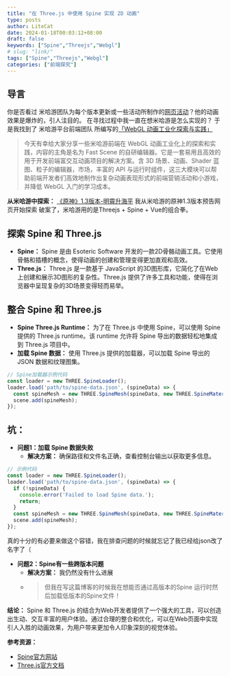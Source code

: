 ```yaml
---
title: "在 Three.js 中使用 Spine 实现 2D 动画"
type: posts
author: LiteCat
date: 2024-01-18T00:03:12+08:00
draft: false
keywords: ["Spine","Threejs","Webgl"]
# slug: "link/"
tags: ["Spine","Threejs","Webgl"]
categories: ["前端探究"]
---
```


## 导言
你是否看过 米哈游团队为每个版本更新或一些活动所制作的[网页活动](https://webstatic.mihoyo.com/ys/event/e20210128warmup/)？他的动画效果是爆炸的，引人注目的。
在寻找过程中我一直在想米哈游是怎么实现的？
于是我找到了 米哈游平台前端团队 所编写的[「WebGL 动画工业化探索与实践」](https://www.infoq.cn/article/MSZQ5EcR5T5QqfAtMf3J)
> 今天有幸给大家分享一些米哈游前端在 WebGL 动画工业化上的探索和实践，内容的主角是名为 Fast Scene 的自研编辑器。它是一套易用且高效的用于开发前端富交互动画项目的解决方案。含 3D 场景、动画、Shader 蓝图、粒子的编辑器，市场，丰富的 API 与运行时组件，这三大模块可以帮助前端开发者们高效地制作出复杂动画表现形式的前端营销活动和小游戏，并降低 WebGL 入门的学习成本。

**从米哈游中探索：** [《原神》1.3版本-明霄升海平](https://webstatic.mihoyo.com/ys/event/e20210128warmup/) 我从米哈游的原神1.3版本预告网页开始探索
破案了，米哈游用的是Threejs + Spine + Vue的组合拳。

## 探索 Spine 和 Three.js
   - **Spine：** Spine 是由 Esoteric Software 开发的一款2D骨骼动画工具。它使用骨骼和插槽的概念，使得动画的创建和管理变得更加直观和高效。
   - **Three.js：** Three.js 是一款基于 JavaScript 的3D图形库，它简化了在Web上创建和展示3D图形的复杂性。Three.js 提供了许多工具和功能，使得在浏览器中呈现复杂的3D场景变得轻而易举。
    
## 整合 Spine 和 Three.js
   - **Spine Three.js Runtime：** 为了在 Three.js 中使用 Spine，可以使用 Spine 提供的 Three.js runtime。该 runtime 允许将 Spine 导出的数据轻松地集成到 Three.js 项目中。
   - **加载 Spine 数据：** 使用 Three.js 提供的加载器，可以加载 Spine 导出的 JSON 数据和纹理图集。

```javascript
// Spine加载器示例代码
const loader = new THREE.SpineLoader();
loader.load('path/to/spine-data.json', (spineData) => {
  const spineMesh = new THREE.SpineMesh(spineData, new THREE.SpineMaterial());
  scene.add(spineMesh);
});
```
## 坑：
   - **问题1：加载 Spine 数据失败**
     - **解决方案：** 确保路径和文件名正确，查看控制台输出以获取更多信息。

```javascript
// 示例代码
const loader = new THREE.SpineLoader();
loader.load('path/to/spine-data.json', (spineData) => {
  if (!spineData) {
    console.error('Failed to load Spine data.');
    return;
  }
  const spineMesh = new THREE.SpineMesh(spineData, new THREE.SpineMaterial());
  scene.add(spineMesh);
});
```
真的十分的有必要来做这个容错，我在排查问题的时候就忘记了我已经给json改了名字了（

   - **问题2：Spine有一些跨版本问题**
     - **解决方案：** 我仍然没有什么进展
     - > 但我在写这篇博客的时候我在想能否通过高版本的Spine 运行时然后加载低版本的Spine文件！

**结论：**
Spine 和 Three.js 的结合为Web开发者提供了一个强大的工具，可以创造出生动、交互丰富的用户体验。通过合理的整合和优化，可以在Web页面中实现引人入胜的动画效果，为用户带来更加令人印象深刻的视觉体验。

**参考资源：**
- [Spine官方网站](http://esotericsoftware.com/)
- [Three.js官方文档](https://threejs.org/)
